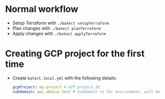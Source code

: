 # Normal workflow

* Setup Terraform with `./batect setupTerraform`
* Plan changes with `./batect planTerraform`
* Apply changes with `./batect applyTerraform`

# Creating GCP project for the first time

* Create `batect.local.yml` with the following details:

    ```yaml
    gcpProject: my-project # GCP project ID
    subdomain: api.abacus.test # Subdomain to for environment, will be <subdomain>.batect.dev (eg. api.abacus.test.batect.dev)
    ```
